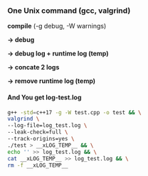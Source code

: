 ### One Unix command (gcc, valgrind)

__compile__ (-g debug, -W warnings)

__-> debug__

__-> debug log + runtime log (temp)__

__-> concate 2 logs__

__-> remove runtime log (temp)__

#### And You get log-test.log

```bash
g++ -std=c++17 -g -W test.cpp -o test && \
valgrind \
--log-file=log_test.log \
--leak-check=full \
--track-origins=yes \
./test > __xLOG_TEMP__ && \
echo '' >> log_test.log && \
cat __xLOG_TEMP__ >> log_test.log && \
rm -f __xLOG_TEMP__
```
